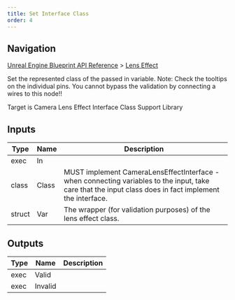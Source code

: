 ```yaml
---
title: Set Interface Class
order: 4
---
```

## Navigation

[Unreal Engine Blueprint API Reference](https://dev.epicgames.com/documentation/en-us/unreal-engine/BlueprintAPI) > [Lens Effect](https://dev.epicgames.com/documentation/en-us/unreal-engine/BlueprintAPI/LensEffect)

Set the represented class of the passed in variable. Note: Check the tooltips on the individual pins.
You cannot bypass the validation by connecting a wires to this node!!

Target is Camera Lens Effect Interface Class Support Library

## Inputs

| Type | Name | Description |
| --- | --- | --- |
| exec | In |  |
| class | Class | MUST implement CameraLensEffectInterface - when connecting variables to the input, take care that the input class does in fact implement the interface. |
| struct | Var | The wrapper (for validation purposes) of the lens effect class. |

## Outputs

| Type | Name | Description |
| --- | --- | --- |
| exec | Valid |  |
| exec | Invalid |  |
